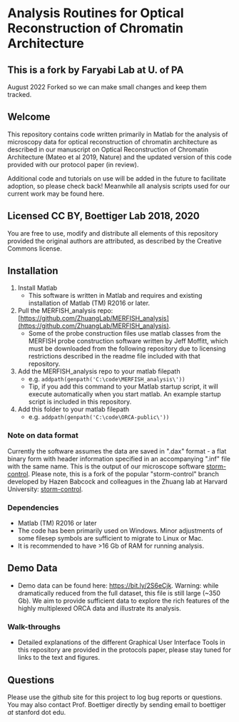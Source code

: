 # Analysis Routines for Optical Reconstruction of Chromatin Architecture 

## This is a fork by Faryabi Lab at U. of PA
August 2022
Forked so we can make small changes and keep them tracked.

## Welcome
This repository contains code written primarily in Matlab for the analysis of microscopy data for optical reconstruction of chromatin architecture as described in our manuscript on Optical Reconstruction of Chromatin Architecture (Mateo et al 2019, Nature) and the updated version of this code provided with our protocol paper (in review).  

Additional code and tutorials on use will be added in the future to facilitate adoption, so please check back!  Meanwhile all analysis scripts used for our current work may be found here. 

## Licensed CC BY, Boettiger Lab 2018, 2020
You are free to use, modify and distribute all elements of this repository provided the original authors are attributed, as described by the Creative Commons license. 

## Installation
1. Install Matlab   
    - This software is written in Matlab and requires and existing installation of Matlab (TM) R2016 or later.
2. Pull the MERFISH_analysis repo: [https://github.com/ZhuangLab/MERFISH_analysis](https://github.com/ZhuangLab/MERFISH_analysis). 
    - Some of the probe construction files use matlab classes from the MERFISH probe construction software written by Jeff Moffitt, which must be downloaded from the following repository due to licensing restrictions described in the readme file included with that repository. 
3. Add the MERFISH_analysis repo to your matlab filepath
    - e.g. `addpath(genpath('C:\code\MERFISH_analysis\'))`
    - Tip, if you add this command to your Matlab startup script, it will execute automatically when you start matlab.  An example startup script is included in this repository.
4. Add this folder to your matlab filepath 
    - e.g. `addpath(genpath('C:\code\ORCA-public\'))`

### Note on data format
Currently the software assumes the data are saved in ".dax" format - a flat binary form with header information specified in an accompanying ".inf" file with the same name. This is the output of our microscope software [storm-control](https://github.com/Boettiger-lab/storm-control).  Please note, this is a fork of the popular "storm-control" branch developed by Hazen Babcock and colleagues in the Zhuang lab at Harvard University: [storm-control](https://github.com/ZhuangLab/storm-control).  

### Dependencies
* Matlab (TM) R2016 or later
* The code has been primarily used on Windows. Minor adjustments of some filesep symbols are sufficient to migrate to Linux or Mac.
* It is recommended to have >16 Gb of RAM for running analysis.

## Demo Data
* Demo data can be found here: https://bit.ly/2S6eCjk.  Warning: while dramatically reduced from the full dataset, this file is still large (~350 Gb). We aim to provide sufficient data to explore the rich features of the highly multiplexed ORCA data and illustrate its analysis.

### Walk-throughs
* Detailed explanations of the different Graphical User Interface Tools in this repository are provided in the protocols paper, please stay tuned for links to the text and figures. 

## Questions
 Please use the github site for this project to log bug reports or questions.  You may also contact Prof. Boettiger directly by sending email to boettiger *at* stanford dot edu. 
